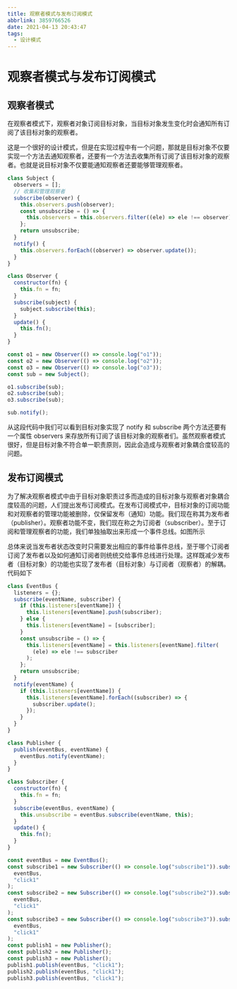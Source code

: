 ```yaml
---
title: 观察者模式与发布订阅模式
abbrlink: 3859766526
date: 2021-04-13 20:43:47
tags:
  - 设计模式
---
```


# 观察者模式与发布订阅模式

## 观察者模式

在观察者模式下，观察者对象订阅目标对象，当目标对象发生变化时会通知所有订阅了该目标对象的观察者。

这是一个很好的设计模式，但是在实现过程中有一个问题，那就是目标对象不仅要实现一个方法去通知观察者，还要有一个方法去收集所有订阅了该目标对象的观察者。也就是说目标对象不仅要能通知观察者还要能够管理观察者。

```javascript
class Subject {
  observers = [];
  // 收集和管理观察者
  subscribe(observer) {
    this.observers.push(observer);
    const unsubscribe = () => {
      this.observers = this.observers.filter((ele) => ele !== observer);
    };
    return unsubscribe;
  }
  notify() {
    this.observers.forEach((observer) => observer.update());
  }
}

class Observer {
  constructor(fn) {
    this.fn = fn;
  }
  subscribe(subject) {
    subject.subscribe(this);
  }
  update() {
    this.fn();
  }
}

const o1 = new Observer(() => console.log("o1"));
const o2 = new Observer(() => console.log("o2"));
const o3 = new Observer(() => console.log("o3"));
const sub = new Subject();

o1.subscribe(sub);
o2.subscribe(sub);
o3.subscribe(sub);

sub.notify();
```

从这段代码中我们可以看到目标对象实现了 notify 和 subscribe 两个方法还要有一个属性 observers 来存放所有订阅了该目标对象的观察者们。虽然观察者模式很好，但是目标对象不符合单一职责原则，因此会造成与观察者对象耦合度较高的问题。

## 发布订阅模式

为了解决观察者模式中由于目标对象职责过多而造成的目标对象与观察者对象耦合度较高的问题，人们提出发布订阅模式。在发布订阅模式中，目标对象的订阅功能和对观察者的管理功能被删除，仅保留发布（通知）功能。我们现在称其为发布者（publisher）。观察者功能不变，我们现在称之为订阅者（subscriber）。至于订阅和管理观察者的功能，我们单独抽取出来形成一个事件总线。如图所示

<BlogImage src="/观察者模式与发布订阅模式/images/发布订阅.png" caption="发布订阅" />

总体来说当发布者状态改变时只需要发出相应的事件给事件总线，至于哪个订阅者订阅了发布者以及如何通知订阅者则统统交给事件总线进行处理。这样既减少发布者（目标对象）的功能也实现了发布者（目标对象）与订阅者（观察者）的解耦。代码如下

```javascript
class EventBus {
  listeners = {};
  subscribe(eventName, subscriber) {
    if (this.listeners[eventName]) {
      this.listeners[eventName].push(subscriber);
    } else {
      this.listeners[eventName] = [subscriber];
    }
    const unsubscribe = () => {
      this.listeners[eventName] = this.listeners[eventName].filter(
        (ele) => ele !== subscriber
      );
    };
    return unsubscribe;
  }
  notify(eventName) {
    if (this.listeners[eventName]) {
      this.listeners[eventName].forEach((subscriber) => {
        subscriber.update();
      });
    }
  }
}

class Publisher {
  publish(eventBus, eventName) {
    eventBus.notify(eventName);
  }
}

class Subscriber {
  constructor(fn) {
    this.fn = fn;
  }
  subscribe(eventBus, eventName) {
    this.unsubscribe = eventBus.subscribe(eventName, this);
  }
  update() {
    this.fn();
  }
}

const eventBus = new EventBus();
const subscribe1 = new Subscriber(() => console.log("subscribe1")).subscribe(
  eventBus,
  "click1"
);
const subscribe2 = new Subscriber(() => console.log("subscribe2")).subscribe(
  eventBus,
  "click1"
);
const subscribe3 = new Subscriber(() => console.log("subscribe3")).subscribe(
  eventBus,
  "click1"
);
const publish1 = new Publisher();
const publish2 = new Publisher();
const publish3 = new Publisher();
publish1.publish(eventBus, "click1");
publish2.publish(eventBus, "click1");
publish3.publish(eventBus, "click1");
```
